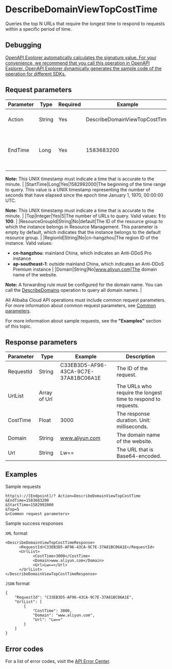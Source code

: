 # DescribeDomainViewTopCostTime

Queries the top N URLs that require the longest time to respond to requests within a specific period of time.

## Debugging

[OpenAPI Explorer automatically calculates the signature value. For your convenience, we recommend that you call this operation in OpenAPI Explorer. OpenAPI Explorer dynamically generates the sample code of the operation for different SDKs.](https://api.aliyun.com/#product=ddoscoo&api=DescribeDomainViewTopCostTime&type=RPC&version=2020-01-01)

## Request parameters

|Parameter|Type|Required|Example|Description|
|---------|----|--------|-------|-----------|
|Action|String|Yes|DescribeDomainViewTopCostTime|The operation that you want to perform. Set the value to **DescribeDomainViewTopCostTime**. |
|EndTime|Long|Yes|1583683200|The end of the time range to query. This value is a UNIX timestamp representing the number of seconds that have elapsed since the epoch time January 1, 1970, 00:00:00 UTC.

 **Note:** This UNIX timestamp must indicate a time that is accurate to the minute. |
|StartTime|Long|Yes|1582992000|The beginning of the time range to query. This value is a UNIX timestamp representing the number of seconds that have elapsed since the epoch time January 1, 1970, 00:00:00 UTC.

 **Note:** This UNIX timestamp must indicate a time that is accurate to the minute. |
|Top|Integer|Yes|5|The number of URLs to query. Valid values: **1** to **100**. |
|ResourceGroupId|String|No|default|The ID of the resource group to which the instance belongs in Resource Management. This parameter is empty by default, which indicates that the instance belongs to the default resource group. |
|RegionId|String|No|cn-hangzhou|The region ID of the instance. Valid values:

 -   **cn-hangzhou**: mainland China, which indicates an Anti-DDoS Pro instance
-   **ap-southeast-1**: outside mainland China, which indicates an Anti-DDoS Premium instance |
|Domain|String|No|www.aliyun.com|The domain name of the website.

 **Note:** A forwarding rule must be configured for the domain name. You can call the [DescribeDomains](~~91724~~) operation to query all domain names. |

All Alibaba Cloud API operations must include common request parameters. For more information about common request parameters, see [Common parameters](~~157269~~).

For more information about sample requests, see the **"Examples"** section of this topic.

## Response parameters

|Parameter|Type|Example|Description|
|---------|----|-------|-----------|
|RequestId|String|C33EB3D5-AF96-43CA-9C7E-37A81BC06A1E|The ID of the request. |
|UrlList|Array of Url| |The URLs who require the longest time to respond to requests. |
|CostTime|Float|3000|The response duration. Unit: milliseconds. |
|Domain|String|www.aliyun.com|The domain name of the website. |
|Url|String|Lw==|The URL that is Base64-encoded. |

## Examples

Sample requests

```
http(s)://[Endpoint]/? Action=DescribeDomainViewTopCostTime
&EndTime=1583683200
&StartTime=1582992000
&Top=5
&<Common request parameters>
```

Sample success responses

`XML` format

```
<DescribeDomainViewTopCostTimeResponse>
	  <RequestId>C33EB3D5-AF96-43CA-9C7E-37A81BC06A1E</RequestId>
	  <UrlList>
		    <CostTime>3000</CostTime>
		    <Domain>www.aliyun.com</Domain>
		    <Url>Lw==</Url>
	  </UrlList>
</DescribeDomainViewTopCostTimeResponse>
```

`JSON` format

```
{
    "RequestId": "C33EB3D5-AF96-43CA-9C7E-37A81BC06A1E",
    "UrlList": [
        {
            "CostTime": 3000,
            "Domain": "www.aliyun.com",
            "Url": "Lw=="
        }
    ]
}
```

## Error codes

For a list of error codes, visit the [API Error Center](https://error-center.alibabacloud.com/status/product/ddoscoo).

